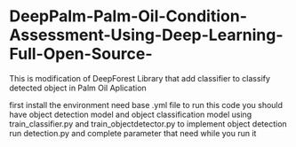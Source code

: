 # DeepPalm-Palm-Oil-Condition-Assessment-Using-Deep-Learning-Full-Open-Source-
This is modification of DeepForest Library that add classifier to classify detected object in Palm Oil Aplication

first install the environment need base .yml file
to run this code you should have object detection model and object classification model using train_classifier.py and train_objectdetector.py
to implement object detection run detection.py and complete parameter that need while you run it
